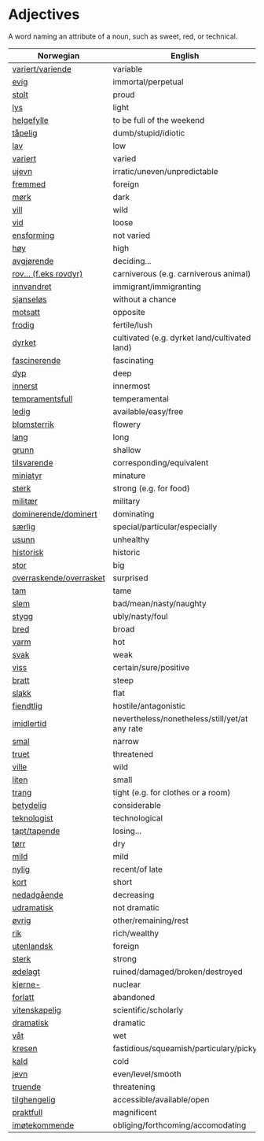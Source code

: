 # Adjectives

A word naming an attribute of a noun, such as sweet, red, or technical.

| Norwegian | English |
| --- | --- |
| [variert/variende](https://www.ordnett.no/search?language=no&phrase=variert/variende) | variable |
| [evig](https://www.ordnett.no/search?language=no&phrase=evig) | immortal/perpetual |
| [stolt](https://www.ordnett.no/search?language=no&phrase=stolt) | proud |
| [lys](https://www.ordnett.no/search?language=no&phrase=lys) | light |
| [helgefylle](https://www.ordnett.no/search?language=no&phrase=helgefylle) | to be full of the weekend |
| [tåpelig](https://www.ordnett.no/search?language=no&phrase=tåpelig) | dumb/stupid/idiotic |
| [lav](https://www.ordnett.no/search?language=no&phrase=lav) | low |
| [variert](https://www.ordnett.no/search?language=no&phrase=variert) | varied |
| [ujevn](https://www.ordnett.no/search?language=no&phrase=ujevn) | irratic/uneven/unpredictable |
| [fremmed](https://www.ordnett.no/search?language=no&phrase=fremmed) | foreign |
| [mørk](https://www.ordnett.no/search?language=no&phrase=mørk) | dark |
| [vill](https://www.ordnett.no/search?language=no&phrase=vill) | wild |
| [vid](https://www.ordnett.no/search?language=no&phrase=vid) | loose |
| [ensforming](https://www.ordnett.no/search?language=no&phrase=ensforming) | not varied |
| [høy](https://www.ordnett.no/search?language=no&phrase=høy) | high |
| [avgjørende](https://www.ordnett.no/search?language=no&phrase=avgjørende) | deciding... |
| [rov... (f.eks rovdyr)](https://www.ordnett.no/search?language=no&phrase=rov...%20(f.eks%20rovdyr)) | carniverous (e.g. carniverous animal) |
| [innvandret](https://www.ordnett.no/search?language=no&phrase=innvandret) | immigrant/immigranting |
| [sjanseløs](https://www.ordnett.no/search?language=no&phrase=sjanseløs) | without a chance |
| [motsatt](https://www.ordnett.no/search?language=no&phrase=motsatt) | opposite |
| [frodig](https://www.ordnett.no/search?language=no&phrase=frodig) | fertile/lush |
| [dyrket](https://www.ordnett.no/search?language=no&phrase=dyrket) | cultivated (e.g. dyrket land/cultivated land) |
| [fascinerende](https://www.ordnett.no/search?language=no&phrase=fascinerende) | fascinating |
| [dyp](https://www.ordnett.no/search?language=no&phrase=dyp) | deep |
| [innerst](https://www.ordnett.no/search?language=no&phrase=innerst) | innermost |
| [tempramentsfull](https://www.ordnett.no/search?language=no&phrase=tempramentsfull) | temperamental |
| [ledig](https://www.ordnett.no/search?language=no&phrase=ledig) | available/easy/free |
| [blomsterrik](https://www.ordnett.no/search?language=no&phrase=blomsterrik) | flowery |
| [lang](https://www.ordnett.no/search?language=no&phrase=lang) | long |
| [grunn](https://www.ordnett.no/search?language=no&phrase=grunn) | shallow |
| [tilsvarende](https://www.ordnett.no/search?language=no&phrase=tilsvarende) | corresponding/equivalent |
| [miniatyr](https://www.ordnett.no/search?language=no&phrase=miniatyr) | minature |
| [sterk](https://www.ordnett.no/search?language=no&phrase=sterk) | strong (e.g. for food) |
| [militær](https://www.ordnett.no/search?language=no&phrase=militær) | military |
| [dominerende/dominert](https://www.ordnett.no/search?language=no&phrase=dominerende/dominert) | dominating |
| [særlig](https://www.ordnett.no/search?language=no&phrase=særlig) | special/particular/especially |
| [usunn](https://www.ordnett.no/search?language=no&phrase=usunn) | unhealthy |
| [historisk](https://www.ordnett.no/search?language=no&phrase=historisk) | historic |
| [stor](https://www.ordnett.no/search?language=no&phrase=stor) | big |
| [overraskende/overrasket](https://www.ordnett.no/search?language=no&phrase=overraskende/overrasket) | surprised |
| [tam](https://www.ordnett.no/search?language=no&phrase=tam) | tame |
| [slem](https://www.ordnett.no/search?language=no&phrase=slem) | bad/mean/nasty/naughty |
| [stygg](https://www.ordnett.no/search?language=no&phrase=stygg) | ubly/nasty/foul |
| [bred](https://www.ordnett.no/search?language=no&phrase=bred) | broad |
| [varm](https://www.ordnett.no/search?language=no&phrase=varm) | hot |
| [svak](https://www.ordnett.no/search?language=no&phrase=svak) | weak |
| [viss](https://www.ordnett.no/search?language=no&phrase=viss) | certain/sure/positive |
| [bratt](https://www.ordnett.no/search?language=no&phrase=bratt) | steep |
| [slakk](https://www.ordnett.no/search?language=no&phrase=slakk) | flat |
| [fiendtlig](https://www.ordnett.no/search?language=no&phrase=fiendtlig) | hostile/antagonistic |
| [imidlertid](https://www.ordnett.no/search?language=no&phrase=imidlertid) | nevertheless/nonetheless/still/yet/at any rate |
| [smal](https://www.ordnett.no/search?language=no&phrase=smal) | narrow |
| [truet](https://www.ordnett.no/search?language=no&phrase=truet) | threatened |
| [ville](https://www.ordnett.no/search?language=no&phrase=ville) | wild |
| [liten](https://www.ordnett.no/search?language=no&phrase=liten) | small |
| [trang](https://www.ordnett.no/search?language=no&phrase=trang) | tight (e.g. for clothes or a room) |
| [betydelig](https://www.ordnett.no/search?language=no&phrase=betydelig) | considerable |
| [teknologist](https://www.ordnett.no/search?language=no&phrase=teknologist) | technological |
| [tapt/tapende](https://www.ordnett.no/search?language=no&phrase=tapt/tapende) | losing... |
| [tørr](https://www.ordnett.no/search?language=no&phrase=tørr) | dry |
| [mild](https://www.ordnett.no/search?language=no&phrase=mild) | mild |
| [nylig](https://www.ordnett.no/search?language=no&phrase=nylig) | recent/of late |
| [kort](https://www.ordnett.no/search?language=no&phrase=kort) | short |
| [nedadgående](https://www.ordnett.no/search?language=no&phrase=nedadgående) | decreasing |
| [udramatisk](https://www.ordnett.no/search?language=no&phrase=udramatisk) | not dramatic |
| [øvrig](https://www.ordnett.no/search?language=no&phrase=øvrig) | other/remaining/rest |
| [rik](https://www.ordnett.no/search?language=no&phrase=rik) | rich/wealthy |
| [utenlandsk](https://www.ordnett.no/search?language=no&phrase=utenlandsk) | foreign |
| [sterk](https://www.ordnett.no/search?language=no&phrase=sterk) | strong |
| [ødelagt](https://www.ordnett.no/search?language=no&phrase=ødelagt) | ruined/damaged/broken/destroyed |
| [kjerne-](https://www.ordnett.no/search?language=no&phrase=kjerne-) | nuclear |
| [forlatt](https://www.ordnett.no/search?language=no&phrase=forlatt) | abandoned |
| [vitenskapelig](https://www.ordnett.no/search?language=no&phrase=vitenskapelig) | scientific/scholarly |
| [dramatisk](https://www.ordnett.no/search?language=no&phrase=dramatisk) | dramatic |
| [våt](https://www.ordnett.no/search?language=no&phrase=våt) | wet |
| [kresen](https://www.ordnett.no/search?language=no&phrase=kresen) | fastidious/squeamish/particulary/picky |
| [kald](https://www.ordnett.no/search?language=no&phrase=kald) | cold |
| [jevn](https://www.ordnett.no/search?language=no&phrase=jevn) | even/level/smooth |
| [truende](https://www.ordnett.no/search?language=no&phrase=truende) | threatening |
| [tilghengelig](https://www.ordnett.no/search?language=no&phrase=tilghengelig) | accessible/available/open |
| [praktfull](https://www.ordnett.no/search?language=no&phrase=praktfull) | magnificent |
| [imøtekommende](https://www.ordnett.no/search?language=no&phrase=imøtekommende) | obliging/forthcoming/accomodating |

